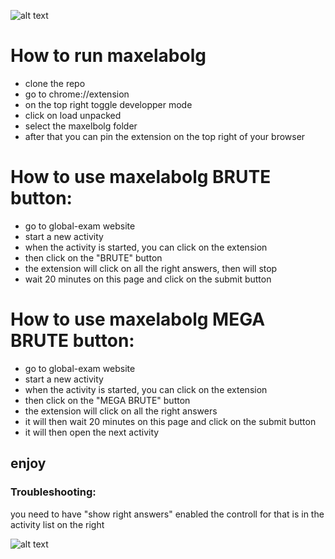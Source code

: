 ![alt text](https://cdn.discordapp.com/attachments/959451689264500767/1053263164235599952/Untitled.png)

# How to run maxelabolg

- clone the repo
- go to chrome://extension
- on the top right toggle developper mode
- click on load unpacked
- select the maxelbolg folder
- after that you can pin the extension on the top right of your browser


# How to use maxelabolg BRUTE button:

- go to global-exam website
- start a new activity
- when the activity is started, you can click on the extension
- then click on the "BRUTE" button
- the extension will click on all the right answers, then will stop
- wait 20 minutes on this page and click on the submit button

# How to use maxelabolg MEGA BRUTE button:

- go to global-exam website
- start a new activity
- when the activity is started, you can click on the extension
- then click on the "MEGA BRUTE" button
- the extension will click on all the right answers
- it will then wait 20 minutes on this page and click on the submit button
- it will then open the next activity


## enjoy

### Troubleshooting:

 you need to have "show right answers" enabled the controll for that 
is in the activity list on the right 


![alt text](https://media.discordapp.net/attachments/732516608794165310/1053307035359391794/image.png)
